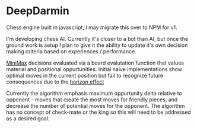 # DeepDarmin
Chess engine built in javascript, I may migrate this over to NPM for v1. 


I'm developing chess AI. Currently it's closer to a bot than AI, but once the ground work is setup I plan to give it the ability to update it's own decision making criteria based on experiences / performance.

<a href="https://en.wikipedia.org/wiki/Minimax">MiniMax</a> decisions evaluated via a board evalutation function that values material and positional oppurtunities. Initial naive implementations show optimal moves in the current position but fail to recognize future consequences due to the <a href="https://en.wikipedia.org/wiki/Horizon_effect">horizon effect</a>

Currently the algorithm emphasis maximum oppurtunity delta relative to opponent - moves that create the most moves for friendly pieces, and decrease the number of potential moves for the opponent. The algorithm has no concept of check-mate or the king so this will need to be addressed as a desired goal.
